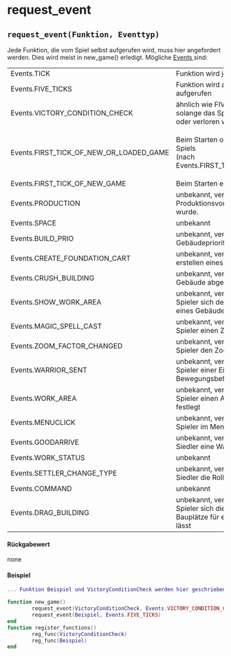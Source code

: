 # request\_event

## `request_event(Funktion, Eventtyp)`

Jede Funktion, die vom Spiel selbst aufgerufen wird, muss hier angefordert werden. Dies wird meist in new\_game() erledigt. Mögliche [Events ](../../api-enums/events.md)sind:

|                                               |                                                                                                  |
| --------------------------------------------- | ------------------------------------------------------------------------------------------------ |
| Events.TICK                                   | Funktion wird jeden Tick aufgerufen                                                              |
| Events.FIVE\_TICKS                            | Funktion wird alle fünf Ticks aufgerufen                                                         |
| Events.VICTORY\_CONDITION\_CHECK              | ähnlich wie FIVE\_TICKS, aber nur, solange das Spiel nicht gewonnen oder verloren wurde          |
| Events.FIRST\_TICK\_OF\_NEW\_OR\_LOADED\_GAME | <p>Beim Starten oder neu laden eines Spiels<br>(nach Events.FIRST_TICK_OF_NEW_GAME)</p>          |
| Events.FIRST\_TICK\_OF\_NEW\_GAME             | Beim Starten eines neuen Spiels.                                                                 |
| Events.PRODUCTION                             | unbekannt, vermutlich wenn ein Produktionsvorgang beendet wurde.                                 |
| Events.SPACE                                  | unbekannt                                                                                        |
| Events.BUILD\_PRIO                            | unbekannt, vermutlich wenn die Gebäudepriorität geändert wird                                    |
| Events.CREATE\_FOUNDATION\_CART               | unbekannt, vermutlich beim erstellen eines Gründungskarrens.                                     |
| Events.CRUSH\_BUILDING                        | unbekannt, vermutlich wenn ein Gebäude abgerissen wird                                           |
| Events.SHOW\_WORK\_AREA                       | unbekannt, vermutlich wenn der Spieler sich den Arbeitsbereich eines Gebäudes zeigen lässt       |
| Events.MAGIC\_SPELL\_CAST                     | unbekannt, vermutlich wenn ein Spieler einen Zauber nutzt                                        |
| Events.ZOOM\_FACTOR\_CHANGED                  | unbekannt, vermutlich wenn der Spieler den Zoom verstellt                                        |
| Events.WARRIOR\_SENT                          | unbekannt, vermutlich wenn ein Spieler einer Einheit einen Bewegungsbefehl erteilt               |
| Events.WORK\_AREA                             | unbekannt, vermutlich wenn ein Spieler einen Arbeitsbereich neu festlegt                         |
| Events.MENUCLICK                              | unbekannt, vermutlich wenn der Spieler im Menü klickt                                            |
| Events.GOODARRIVE                             | unbekannt, vermutlich wenn ein Siedler eine Ware an ihr Ziel bringt                              |
| Events.WORK\_STATUS                           | unbekannt                                                                                        |
| Events.SETTLER\_CHANGE\_TYPE                  | unbekannt, vermutlich wenn ein Siedler die Rolle wechselt                                        |
| Events.COMMAND                                | unbekannt                                                                                        |
| Events.DRAG\_BUILDING                         | unbekannt, vermutlich wenn der Spieler sich die möglichen Bauplätze für ein Gebäude zeigen lässt |

#### Rückgabewert

none

#### Beispiel

```lua
... Funktion Beispiel und VictoryConditionCheck werden hier geschrieben ...

function new_game()
        request_event(VictoryConditionCheck, Events.VICTORY_CONDITION_CHECK)
        request_event(Beispiel, Events.FIVE_TICKS)
end
function register_functions()
        reg_func(VictoryConditionCheck)
        reg_func(Beispiel)
end
```
